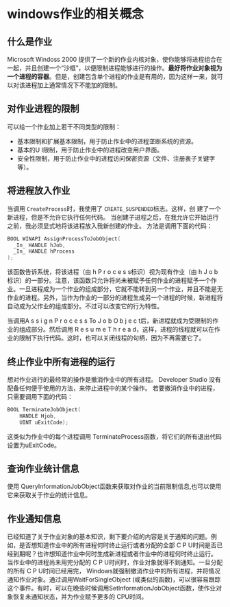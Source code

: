 # windows作业的相关概念

## 什么是作业

Microsoft Windoss 2000 提供了一个新的作业内核对象，使你能够将进程组合在一起，并且创建一个“沙框”，以便限制进程能够进行的操作。**最好将作业对象视为一个进程的容器**。但是，创建包含单个进程的作业是有用的，因为这样一来，就可以对该进程加上通常情况下不能加的限制。 

## 对作业进程的限制 

可以给一个作业加上若干不同类型的限制：

* 基本限制和扩展基本限制，用于防止作业中的进程垄断系统的资源。
* 基本的U I限制，用于防止作业中的进程改变用户界面。
* 安全性限制，用于防止作业中的进程访问保密资源（文件、注册表子关键字等）。 

## 将进程放入作业 

当调用 `CreateProcess`时，我使用了 `CREATE_SUSPENDED`标志。这样，创
建了一个新进程，但是不允许它执行任何代码。 当创建子进程之后，在我允许它开始运行之前，我必须显式地将该进程放入我新创建的作业。 方法是调用下面的代码： 

```c++
BOOL WINAPI AssignProcessToJobObject(
  _In_ HANDLE hJob,
  _In_ HANDLE hProcess
);
```

该函数告诉系统，将该进程（由 h P r o c e s s标识）视为现有作业（由 h J o b标识）的一部分。注意，该函数只允许将尚未被赋予任何作业的进程赋予一个作业。一旦进程成为一个作业的组成部分，它就不能转到另一个作业，并且不能是无作业的进程。另外，当作为作业的一部分的进程生成另一个进程的时候，新进程将自动成为父作业的组成部分。不过可以改变它的行为特性。

当调用A s s i g n P r o c e s s To J o b O b j e c t后，新进程就成为受限制的作业的组成部分。然后调用 R e s u m e T h r e a d，这样，进程的线程就可以在作业的限制下执行代码。这时，也可以关闭线程的句柄，因为不再需要它了。 

## 终止作业中所有进程的运行 

想对作业进行的最经常的操作是撤消作业中的所有进程。 Developer Studio 没有配备任何便于使用的方法，来停止进程中的某个操作。 若要撤消作业中的进程，只需要调用下面的代码： 

```c++
BOOL TerminateJobObject(
	HANDLE Hjob,
	UINT uExitCode);
```

这类似为作业中的每个进程调用 TerminateProcess函数，将它们的所有退出代码设置为uExitCode。 

## 查询作业统计信息 

使用 QueryInformationJobObject函数来获取对作业的当前限制信息,也可以使用它来获取关于作业的统计信息。 

## 作业通知信息 

已经知道了关于作业对象的基本知识，剩下要介绍的内容是关于通知的问题。例如，是否想知道作业中的所有进程何时终止运行或者分配的全部 C P U时间是否已经到期呢？也许想知道作业中何时生成新进程或者作业中的进程何时终止运行。 当作业中的进程尚未用完分配的 C P U时间时，作业对象就得不到通知。一旦分配的所有 C P U时间已经用完， Windows就强制撤消作业中的所有进程，并将情况通知作业对象。通过调用WaitForSingleObject (或类似的函数)，可以很容易跟踪这个事件。有时，可以在晚些时候调用SetInformationJobObject函数，使作业对象恢复未通知状态，并为作业赋予更多的 CPU时间。 